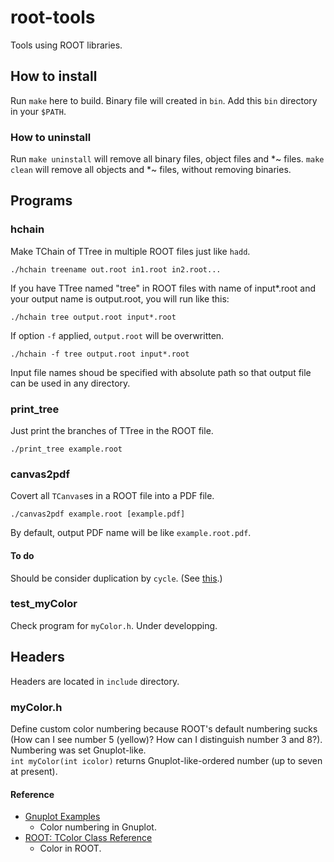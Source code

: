 # root-tools

Tools using ROOT libraries.

## How to install

Run `make` here to build. Binary file will created in `bin`. Add this `bin` directory in your `$PATH`.

### How to uninstall

Run `make uninstall` will remove all binary files, object files and *~ files.  `make clean` will remove all objects and  *~ files, without removing binaries.

## Programs

### hchain

Make TChain of TTree in multiple ROOT files just like `hadd`.

```
./hchain treename out.root in1.root in2.root...
```

If you have TTree named "tree" in ROOT files with name of input*.root and your output name is output.root, you will run like this:

```
./hchain tree output.root input*.root
```

If option `-f` applied, `output.root` will be overwritten.

```
./hchain -f tree output.root input*.root
```

Input file names shoud be specified with absolute path so that output file can be used in any directory.

### print_tree

Just print the branches of TTree in the ROOT file.

```
./print_tree example.root
```

### canvas2pdf

Covert all `TCanvas`es in a ROOT file into a PDF file.

```
./canvas2pdf example.root [example.pdf]
```

By default, output PDF name will be like `example.root.pdf`.

#### To do

Should be consider duplication by `cycle`. (See [this](https://root.cern.ch/root/htmldoc/guides/users-guide/InputOutput.html#the-histogram-records).)

### test_myColor

Check program for `myColor.h`. Under developping.

## Headers

Headers are located in `include` directory.

### myColor.h

Define custom color numbering because ROOT's default numbering sucks (How can I see number 5 (yellow)? How can I distinguish number 3 and 8?). Numbering was set Gnuplot-like.  
`int myColor(int icolor)` returns Gnuplot-like-ordered number (up to seven at present).

#### Reference

- [Gnuplot Examples](http://www2.yukawa.kyoto-u.ac.jp/~akira.ohnishi/Lib/gnuplot.html)
	- Color numbering in Gnuplot.
- [ROOT: TColor Class Reference](https://root.cern.ch/doc/master/classTColor.html)
	- Color in ROOT.
